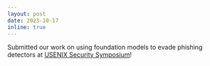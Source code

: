 ```yaml
---
layout: post
date: 2023-10-17
inline: true
---
```

Submitted our work on using foundation models to evade phishing detectors at [USENIX Security Symposium](https://www.usenix.org/conference/usenixsecurity24)!
